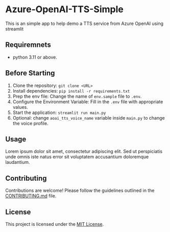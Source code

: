 # Azure-OpenAI-TTS-Simple

This is an simple app to help demo a TTS service from Azure OpenAI using streamlit

## Requiremnets
- python 3.11 or above.

## Before Starting

1. Clone the repository: `git clone <URL>`
2. Install dependencies: `pip install -r requirements.txt`
3. Prep the env file: Change the name of `env.sample` file to `.env`.
4. Configure the Environment Variable: Fill in the `.env` file with appropriate values.
5. Start the application: `streamlit run main.py`
6. Optional: change `aoai_tts_voice_name` variable inside `main.py` to change the voice profile.

## Usage

Lorem ipsum dolor sit amet, consectetur adipiscing elit. Sed ut perspiciatis unde omnis iste natus error sit voluptatem accusantium doloremque laudantium.

## Contributing

Contributions are welcome! Please follow the guidelines outlined in the [CONTRIBUTING.md](CONTRIBUTING.md) file.

## License

This project is licensed under the [MIT License](LICENSE).
